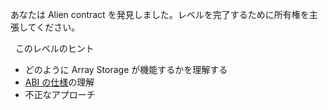 あなたは Alien contract を発見しました。レベルを完了するために所有権を主張してください。

&nbsp;
このレベルのヒント

- どのように Array Storage が機能するかを理解する
- [ABI の仕様](https://solidity.readthedocs.io/en/v0.4.21/abi-spec.html)の理解
- 不正なアプローチ
